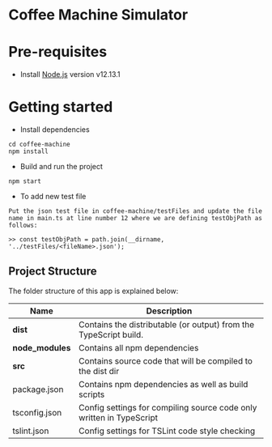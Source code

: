 # Coffee Machine Simulator

# Pre-requisites
- Install [Node.js](https://nodejs.org/en/) version v12.13.1

# Getting started
- Install dependencies
```
cd coffee-machine
npm install
```
- Build and run the project
```
npm start
```
- To add new test file
```
Put the json test file in coffee-machine/testFiles and update the file name in main.ts at line number 12 where we are defining testObjPath as follows:

>> const testObjPath = path.join(__dirname, '../testFiles/<fileName>.json');
```

## Project Structure
The folder structure of this app is explained below:

| Name | Description |
| ------------------------ | --------------------------------------------------------------------------------------------- 
| **dist**                 | Contains the distributable (or output) from the TypeScript build.
| **node_modules**         | Contains all npm dependencies                                                            
| **src**                  | Contains source code that will be compiled to the dist dir                               
| package.json             | Contains npm dependencies as well as build scripts  
| tsconfig.json            | Config settings for compiling source code only written in TypeScript    
| tslint.json              | Config settings for TSLint code style checking                                                

